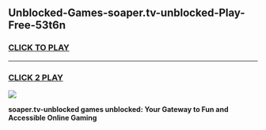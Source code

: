 
## Unblocked-Games-soaper.tv-unblocked-Play-Free-53t6n
<h3>
<a href="https://premium76.site?title=soaper.tv-unblocked&ref=21A">CLICK TO PLAY</a></h3>
<hr>

<h3>
<a href="https://premium76.site?title=soaper.tv-unblocked&ref=21A">CLICK 2 PLAY</a>
  
</h3>

<a href="https://premium76.site?title=soaper.tv-unblocked&ref=21A"><img src="https://clearcache.store/games.png"></a>


**soaper.tv-unblocked games unblocked: Your Gateway to Fun and Accessible Online Gaming**
